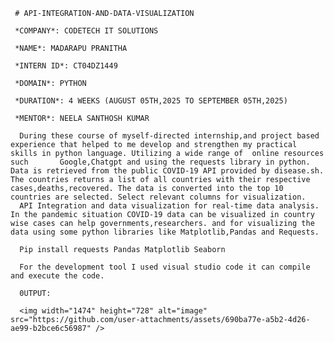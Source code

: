      # API-INTEGRATION-AND-DATA-VISUALIZATION 

     *COMPANY*: CODETECH IT SOLUTIONS

     *NAME*: MADARAPU PRANITHA

     *INTERN ID*: CT04DZ1449

     *DOMAIN*: PYTHON

     *DURATION*: 4 WEEKS (AUGUST 05TH,2025 TO SEPTEMBER 05TH,2025)

     *MENTOR*: NEELA SANTHOSH KUMAR

      During these course of myself-directed internship,and project based experience that helped to me develop and strengthen my practical skills in python language. Utilizing a wide range of  online resources such       Google,Chatgpt and using the requests library in python. Data is retrieved from the public COVID-19 API provided by disease.sh. The countries returns a list of all countries with their respective                    cases,deaths,recovered. The data is converted into the top 10 countries are selected. Select relevant columns for visualization.                                                                                                                                                       
      API Integration and data visualization for real-time data analysis. In the pandemic situation COVID-19 data can be visualized in country wise cases can help governments,researchers. and for visualizing the          data using some python libraries like Matplotlib,Pandas and Requests.

      Pip install requests Pandas Matplotlib Seaborn

      For the development tool I used visual studio code it can compile and execute the code.

      0UTPUT:

      <img width="1474" height="728" alt="image" src="https://github.com/user-attachments/assets/690ba77e-a5b2-4d26-ae99-b2bce6c56987" />

      
      
